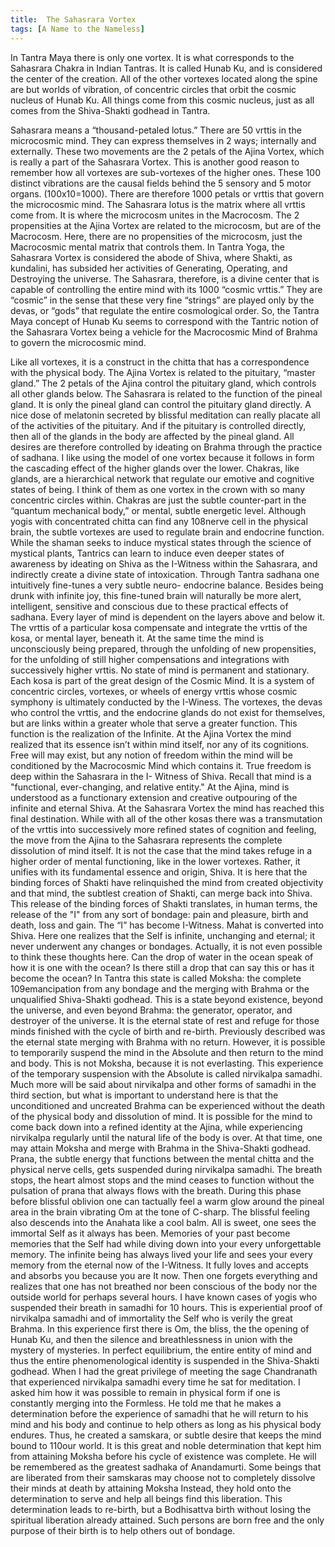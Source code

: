 ```yaml
---
title:  The Sahasrara Vortex 
tags: [A Name to the Nameless]
--- 
```

In Tantra Maya there is only one vortex. It is what corresponds to the
Sahasrara Chakra in Indian Tantras. It is called Hunab Ku, and is considered
the center of the creation. All of the other vortexes located along the spine
are but worlds of vibration, of concentric circles that orbit the cosmic
nucleus of Hunab Ku. All things come from this cosmic nucleus, just as all
comes from the Shiva-Shakti godhead in Tantra. 

Sahasrara means a “thousand-petaled lotus.” There are 50 vrttis in the microcosmic mind. They
can express themselves in 2 ways; internally and externally. These two
movements are the 2 petals of the Ajina Vortex, which is really a part of the
Sahasrara Vortex. This is another good reason to remember how all
vortexes are sub-vortexes of the higher ones. These 100 distinct vibrations
are the causal fields behind the 5 sensory and 5 motor organs.
(100x10=1000). There are therefore 1000 petals or vrttis that govern the
microcosmic mind. The Sahasrara lotus is the matrix where all vrttis come
from. It is where the microcosm unites in the Macrocosm. The 2
propensities at the Ajina Vortex are related to the microcosm, but are of the
Macrocosm. Here, there are no propensities of the microcosm, just the
Macrocosmic mental matrix that controls them. In Tantra Yoga, the
Sahasrara Vortex is considered the abode of Shiva, where Shakti, as
kundalini, has subsided her activities of Generating, Operating, and
Destroying the universe. The Sahasrara, therefore, is a divine center that is
capable of controlling the entire mind with its 1000 “cosmic vrttis.” They
are “cosmic” in the sense that these very fine “strings” are played only by
the devas, or “gods” that regulate the entire cosmological order. So, the
Tantra Maya concept of Hunab Ku seems to correspond with the Tantric
notion of the Sahasrara Vortex being a vehicle for the Macrocosmic Mind of
Brahma to govern the microcosmic mind.

Like all vortexes, it is a construct in the chitta that has a
correspondence with the physical body. The Ajina Vortex is related to the
pituitary, “master gland.” The 2 petals of the Ajina control the pituitary
gland, which controls all other glands below. The Sahasrara is related to the
function of the pineal gland. It is only the pineal gland can control the
pituitary gland directly. A nice dose of melatonin secreted by blissful
meditation can really placate all of the activities of the pituitary. And if the
pituitary is controlled directly, then all of the glands in the body are affected
by the pineal gland. All desires are therefore controlled by ideating on
Brahma through the practice of sadhana. I like using the model of one
vortex because it follows in form the cascading effect of the higher glands
over the lower. Chakras, like glands, are a hierarchical network that
regulate our emotive and cognitive states of being. I think of them as one
vortex in the crown with so many concentric circles within. Chakras are just
the subtle counter-part in the “quantum mechanical body,” or mental,
subtle energetic level. Although yogis with concentrated chitta can find any
108nerve cell in the physical brain, the subtle vortexes are used to regulate
brain and endocrine function. While the shaman seeks to induce mystical
states through the science of mystical plants, Tantrics can learn to induce
even deeper states of awareness by ideating on Shiva as the I-Witness
within the Sahasrara, and indirectly create a divine state of intoxication.
Through Tantra sadhana one intuitively fine-tunes a very subtle neuro-
endocrine balance. Besides being drunk with infinite joy, this fine-tuned
brain will naturally be more alert, intelligent, sensitive and conscious due to
these practical effects of sadhana.
Every layer of mind is dependent on the layers above and below it.
The vrttis of a particular kosa compensate and integrate the vrttis of the
kosa, or mental layer, beneath it. At the same time the mind is
unconsciously being prepared, through the unfolding of new propensities,
for the unfolding of still higher compensations and integrations with
successively higher vrttis. No state of mind is permanent and stationary.
Each kosa is part of the great design of the Cosmic Mind. It is a system of
concentric circles, vortexes, or wheels of energy vrttis whose cosmic
symphony is ultimately conducted by the I-Winess. The vortexes, the devas
who control the vrttis, and the endocrine glands do not exist for
themselves, but are links within a greater whole that serve a greater
function. This function is the realization of the Infinite.
At the Ajina Vortex the mind realized that its essence isn’t within mind
itself, nor any of its cognitions. Free will may exist, but any notion of
freedom within the mind will be conditioned by the Macrocosmic Mind
which contains it. True freedom is deep within the Sahasrara in the I-
Witness of Shiva. Recall that mind is a "functional, ever-changing, and
relative entity." At the Ajina, mind is understood as a functionary extension
and creative outpouring of the infinite and eternal Shiva. At the Sahasrara
Vortex the mind has reached this final destination. While with all of the
other kosas there was a transmutation of the vrttis into successively more
refined states of cognition and feeling, the move from the Ajina to the
Sahasrara represents the complete dissolution of mind itself. It is not the
case that the mind takes refuge in a higher order of mental functioning, like
in the lower vortexes. Rather, it unifies with its fundamental essence and
origin, Shiva. It is here that the binding forces of Shakti have relinquished
the mind from created objectivity and that mind, the subtlest creation of
Shakti, can merge back into Shiva.
This release of the binding forces of Shakti translates, in human terms,
the release of the "I" from any sort of bondage: pain and pleasure, birth and
death, loss and gain. The “I” has become I-Witness. Mahat is converted into
Shiva. Here one realizes that the Self is infinite, unchanging and eternal; it
never underwent any changes or bondages. Actually, it is not even possible
to think these thoughts here. Can the drop of water in the ocean speak of
how it is one with the ocean? Is there still a drop that can say this or has it
become the ocean? In Tantra this state is called Moksha: the complete
109emancipation from any bondage and the merging with Brahma or the
unqualified Shiva-Shakti godhead. This is a state beyond existence, beyond
the universe, and even beyond Brahma: the generator, operator, and
destroyer of the universe. It is the eternal state of rest and refuge for those
minds finished with the cycle of birth and re-birth.
Previously described was the eternal state merging with Brahma with
no return. However, it is possible to temporarily suspend the mind in the
Absolute and then return to the mind and body. This is not Moksha, because
it is not everlasting. This experience of the temporary suspension with the
Absolute is called nirvikalpa samadhi. Much more will be said about
nirvikalpa and other forms of samadhi in the third section, but what is
important to understand here is that the unconditioned and uncreated
Brahma can be experienced without the death of the physical body and
dissolution of mind. It is possible for the mind to come back down into a
refined identity at the Ajina, while experiencing nirvikalpa regularly until the
natural life of the body is over. At that time, one may attain Moksha and
merge with Brahma in the Shiva-Shakti godhead.
Prana, the subtle energy that functions between the mental chitta and
the physical nerve cells, gets suspended during nirvikalpa samadhi. The
breath stops, the heart almost stops and the mind ceases to function
without the pulsation of prana that always flows with the breath. During this
phase before blissful oblivion one can tactually feel a warm glow around the
pineal area in the brain vibrating Om at the tone of C-sharp. The blissful
feeling also descends into the Anahata like a cool balm. All is sweet, one
sees the immortal Self as it always has been. Memories of your past
become memories that the Self had while diving down into your every
unforgettable memory. The infinite being has always lived your life and sees
your every memory from the eternal now of the I-Witness. It fully loves and
accepts and absorbs you because you are It now. Then one forgets
everything and realizes that one has not breathed nor been conscious of
the body nor the outside world for perhaps several hours. I have known
cases of yogis who suspended their breath in samadhi for 10 hours. This is
experiential proof of nirvikalpa samadhi and of immortality the Self who is
verily the great Brahma. In this experience first there is Om, the bliss, the
the opening of Hunab Ku, and then the silence and breathlessness in union
with the mystery of mysteries. In perfect equilibrium, the entire entity of
mind and thus the entire phenomenological identity is suspended in the
Shiva-Shakti godhead.
When I had the great privilege of meeting the sage Chandranath that
experienced nirvikalpa samadhi every time he sat for meditation. I asked
him how it was possible to remain in physical form if one is constantly
merging into the Formless. He told me that he makes a determination
before the experience of samadhi that he will return to his mind and his
body and continue to help others as long as his physical body endures.
Thus, he created a samskara, or subtle desire that keeps the mind bound to
110our world. It is this great and noble determination that kept him from
attaining Moksha before his cycle of existence was complete. He will be
remembered as the greatest sadhaka of Anandamurti.
Some beings that are liberated from their samskaras may choose not
to completely dissolve their minds at death by attaining Moksha Instead,
they hold onto the determination to serve and help all beings find this
liberation. This determination leads to re-birth, but a Bodhisattva birth
without losing the spiritual liberation already attained. Such persons are
born free and the only purpose of their birth is to help others out of
bondage.
